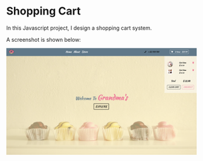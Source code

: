# Shopping Cart

In this Javascript project, I design a shopping cart system. 

A screenshot is shown below:

![alt text](https://raw.githubusercontent.com/recreatesuccess/Shopping-Cart/master/img/ShoppingCartScreen.png)
